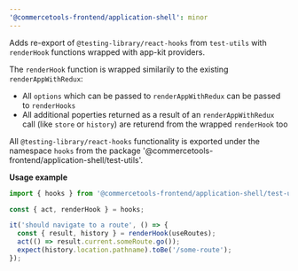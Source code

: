 ```yaml
---
'@commercetools-frontend/application-shell': minor
---
```


Adds re-export of `@testing-library/react-hooks` from `test-utils` with `renderHook` functions wrapped with app-kit providers.

The `renderHook` function is wrapped similarily to the existing `renderAppWithRedux`:

- All `options` which can be passed to `renderAppWithRedux` can be passed to `renderHooks`
- All additional poperties returned as a result of an `renderAppWithRedux` call (like `store` or `history`) are returend from the wrapped `renderHook` too

All `@testing-library/react-hooks` functionality is exported under the namespace `hooks` from the package '@commercetools-frontend/application-shell/test-utils'.

**Usage example**

```jsx
import { hooks } from '@commercetools-frontend/application-shell/test-utils';

const { act, renderHook } = hooks;

it('should navigate to a route', () => {
  const { result, history } = renderHook(useRoutes);
  act(() => result.current.someRoute.go());
  expect(history.location.pathname).toBe('/some-route');
});
```
